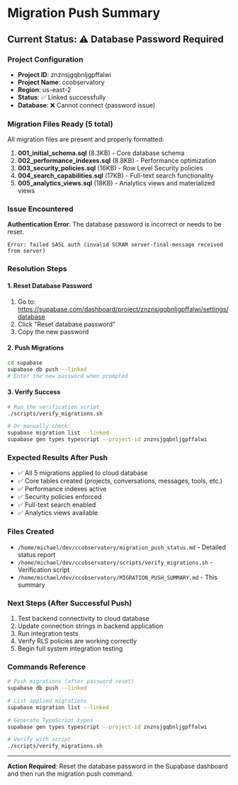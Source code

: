 # Migration Push Summary

## Current Status: ⚠️ Database Password Required

### Project Configuration
- **Project ID**: znznsjgqbnljgpffalwi
- **Project Name**: ccobservatory
- **Region**: us-east-2
- **Status**: ✅ Linked successfully
- **Database**: ❌ Cannot connect (password issue)

### Migration Files Ready (5 total)
All migration files are present and properly formatted:

1. **001_initial_schema.sql** (8.3KB) - Core database schema
2. **002_performance_indexes.sql** (8.8KB) - Performance optimization  
3. **003_security_policies.sql** (16KB) - Row Level Security policies
4. **004_search_capabilities.sql** (17KB) - Full-text search functionality
5. **005_analytics_views.sql** (18KB) - Analytics views and materialized views

### Issue Encountered
**Authentication Error**: The database password is incorrect or needs to be reset.

```
Error: failed SASL auth (invalid SCRAM server-final-message received from server)
```

### Resolution Steps

#### 1. Reset Database Password
1. Go to: https://supabase.com/dashboard/project/znznsjgqbnljgpffalwi/settings/database
2. Click "Reset database password"
3. Copy the new password

#### 2. Push Migrations
```bash
cd supabase
supabase db push --linked
# Enter the new password when prompted
```

#### 3. Verify Success
```bash
# Run the verification script
./scripts/verify_migrations.sh

# Or manually check:
supabase migration list --linked
supabase gen types typescript --project-id znznsjgqbnljgpffalwi
```

### Expected Results After Push
- ✅ All 5 migrations applied to cloud database
- ✅ Core tables created (projects, conversations, messages, tools, etc.)
- ✅ Performance indexes active
- ✅ Security policies enforced
- ✅ Full-text search enabled
- ✅ Analytics views available

### Files Created
- `/home/michael/dev/ccobservatory/migration_push_status.md` - Detailed status report
- `/home/michael/dev/ccobservatory/scripts/verify_migrations.sh` - Verification script
- `/home/michael/dev/ccobservatory/MIGRATION_PUSH_SUMMARY.md` - This summary

### Next Steps (After Successful Push)
1. Test backend connectivity to cloud database
2. Update connection strings in backend application
3. Run integration tests
4. Verify RLS policies are working correctly
5. Begin full system integration testing

### Commands Reference
```bash
# Push migrations (after password reset)
supabase db push --linked

# List applied migrations
supabase migration list --linked

# Generate TypeScript types
supabase gen types typescript --project-id znznsjgqbnljgpffalwi

# Verify with script
./scripts/verify_migrations.sh
```

---

**Action Required**: Reset the database password in the Supabase dashboard and then run the migration push command.